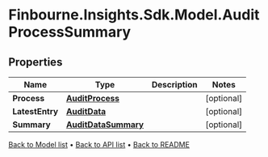 # Finbourne.Insights.Sdk.Model.AuditProcessSummary

## Properties

Name | Type | Description | Notes
------------ | ------------- | ------------- | -------------
**Process** | [**AuditProcess**](AuditProcess.md) |  | [optional] 
**LatestEntry** | [**AuditData**](AuditData.md) |  | [optional] 
**Summary** | [**AuditDataSummary**](AuditDataSummary.md) |  | [optional] 

[Back to Model list](../README.md#documentation-for-models) &#8226; [Back to API list](../README.md#documentation-for-api-endpoints) &#8226; [Back to README](../README.md)

